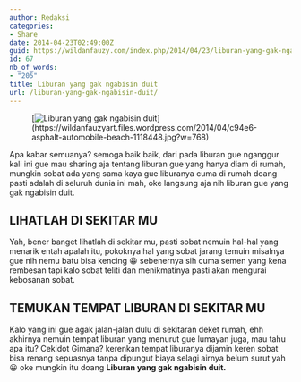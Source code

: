 ```yaml
---
author: Redaksi
categories:
- Share
date: 2014-04-23T02:49:00Z
guid: https://wildanfauzy.com/index.php/2014/04/23/liburan-yang-gak-ngabisin-duit/
id: 67
nb_of_words:
- "205"
title: Liburan yang gak ngabisin duit
url: /liburan-yang-gak-ngabisin-duit/
---
```


<figure class="wp-block-image size-large">[<img src="https://wildanfauzyart.files.wordpress.com/2014/04/c94e6-asphalt-automobile-beach-1118448.jpg?w=768" alt="Liburan yang gak ngabisin duit" title="Liburan yang gak ngabisin duit" data-recalc-dims="1" />](https://wildanfauzyart.files.wordpress.com/2014/04/c94e6-asphalt-automobile-beach-1118448.jpg?w=768)</figure> 

Apa kabar semuanya? semoga baik baik, dari pada liburan gue nganggur kali ini gue mau sharing aja tentang liburan gue yang hanya diam di rumah, mungkin sobat ada yang sama kaya gue liburanya cuma di rumah doang pasti adalah di seluruh dunia ini mah, oke langsung aja nih liburan gue yang gak ngabisin duit.

## LIHATLAH DI SEKITAR MU

Yah, bener banget lihatlah di sekitar mu, pasti sobat nemuin hal-hal yang menarik entah apalah itu, pokoknya hal yang sobat jarang temuin misalnya gue nih nemu batu bisa kencing 😀 sebenernya sih cuma semen yang kena rembesan tapi kalo sobat teliti dan menikmatinya pasti akan mengurai kebosanan sobat.

## TEMUKAN TEMPAT LIBURAN DI SEKITAR MU 

Kalo yang ini gue agak jalan-jalan dulu di sekitaran deket rumah, ehh akhirnya nemuin tempat liburan yang menurut gue lumayan juga, mau tahu apa itu? Cekidot Gimana? kerenkan tempat liburanya dijamin keren sobat bisa renang sepuasnya tanpa dipungut biaya selagi airnya belum surut yah 😀 oke mungkin itu doang **Liburan yang gak ngabisin duit.**